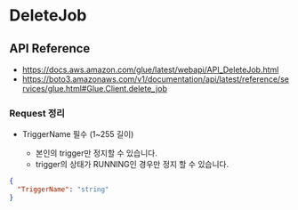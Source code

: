 # DeleteJob

## API Reference

* https://docs.aws.amazon.com/glue/latest/webapi/API_DeleteJob.html
* https://boto3.amazonaws.com/v1/documentation/api/latest/reference/services/glue.html#Glue.Client.delete_job

### Request 정리

* TriggerName 필수 (1~255 길이)

  * 본인의 trigger만 정지할 수 있습니다.
  *  trigger의 상태가 RUNNING인 경우만 정지 할 수 있습니다.
```json
{
  "TriggerName": "string"
}
```
